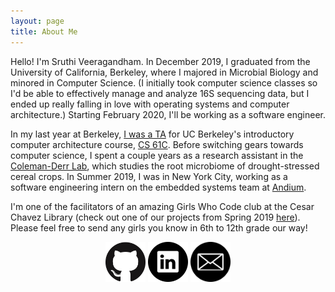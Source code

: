 ```yaml
---
layout: page
title: About Me
---
```


Hello! I'm Sruthi Veeragandham. In December 2019, I graduated from the University of California, Berkeley, where I majored in Microbial Biology and minored in Computer Science. (I initially took computer science classes so I'd be able to effectively manage and analyze 16S sequencing data, but I ended up really falling in love with operating systems and computer architecture.) Starting February 2020, I'll be working as a software engineer.

In my last year at Berkeley, [I was a TA](/teaching) for UC Berkeley's introductory computer architecture course, [CS 61C](https://cs61c.org). Before switching gears towards computer science, I spent a couple years as a research assistant in the [Coleman-Derr Lab](https://pgec.berkeley.edu/coleman-derr-lab-0), which studies the root microbiome of drought-stressed cereal crops. In Summer 2019, I was in New York City, working as a software engineering intern on the embedded systems team at [Andium](https://andium.com). 

I'm one of the facilitators of an amazing Girls Who Code club at the Cesar Chavez Library (check out one of our projects from Spring 2019 [here](https://gwc-ca9717.github.io)). Please feel free to send any girls you know in 6th to 12th grade our way! 

<div align="center">
  <a href="https://github.com/sruthiveeragandham"><img src="github.png" width="64" style="display: inline-block"></a>
  <a href="https://www.linkedin.com/in/sruthi-veeragandham"><img src="linkedin.png" width="64" style="display: inline-block"></a>
  <a href="mailto:sruthiveeragandham@gmail.com"><img src="email.png" width="64" style="display: inline-block"></a>
</div>
